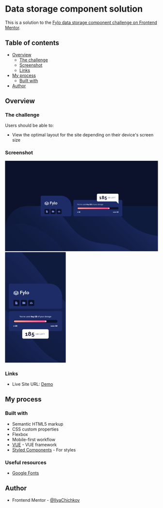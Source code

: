 # Data storage component solution

This is a solution to the [Fylo data storage component challenge on Frontend Mentor](https://www.frontendmentor.io/challenges/fylo-data-storage-component-1dZPRbV5n). 

## Table of contents

- [Overview](#overview)
    - [The challenge](#the-challenge)
    - [Screenshot](#screenshot)
    - [Links](#links)
- [My process](#my-process)
    - [Built with](#built-with)
- [Author](#author)

## Overview

### The challenge

Users should be able to:

- View the optimal layout for the site depending on their device's screen size

### Screenshot

![](./screenshot.png)
<img src="./mobile-screenshot.png" width="200px">

### Links

- Live Site URL: [Demo](https://ilyachichkov.github.io/storage-amount-component/)

## My process

### Built with

- Semantic HTML5 markup
- CSS custom properties
- Flexbox
- Mobile-first workflow
- [VUE](https://vuejs.org/) - VUE framework
- [Styled Components](https://tailwindcss.ru/) - For styles

### Useful resources

- [Google Fonts](https://fonts.google.com/)


## Author

- Frontend Mentor - [@IlyaChichkov](https://www.frontendmentor.io/profile/IlyaChichkov)
